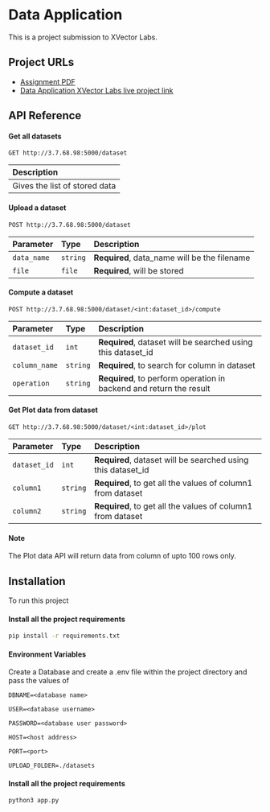 
# Data Application

This is a project submission to XVector Labs.
## Project URLs
 
 - [Assignment PDF](https://github.com/yellowduckies/data-application/blob/master/Project%20Specs.pdf)    
 - [Data Application XVector Labs live project link](http://3.7.68.98:5000/)


## API Reference

#### Get all datasets

```http
GET http://3.7.68.98:5000/dataset
```

| Description                |
|:------------------------- |
| Gives the list of stored data |

#### Upload a dataset

```http
POST http://3.7.68.98:5000/dataset
```

| Parameter | Type     | Description                       |
| :-------- | :------- | :-------------------------------- |
| `data_name`      | `string` | **Required**, data_name will be the filename |
| `file`      | `file` | **Required**, will be stored |

#### Compute a dataset

```http
POST http://3.7.68.98:5000/dataset/<int:dataset_id>/compute
```

| Parameter | Type     | Description                       |
| :-------- | :------- | :-------------------------------- |
| `dataset_id`      | `int` | **Required**, dataset will be searched using this dataset_id |
| `column_name`      | `string` | **Required**, to search for column in dataset |
| `operation`      | `string` | **Required**, to perform operation in backend and return the result |

#### Get Plot data from dataset

```http
GET http://3.7.68.98:5000/dataset/<int:dataset_id>/plot
```

| Parameter | Type     | Description                       |
| :-------- | :------- | :-------------------------------- |
| `dataset_id`      | `int` | **Required**, dataset will be searched using this dataset_id |
| `column1`      | `string` | **Required**, to get all the values of column1 from dataset |
| `column2`      | `string` | **Required**, to get all the values of column1 from dataset |

#### Note
The Plot data API will return data from column of upto 100 rows only.


## Installation

To run this project

#### Install all the project requirements
```bash
pip install -r requirements.txt
```

#### Environment Variables

Create a Database and create a .env file within the project directory and pass the values of

`DBNAME=<database name>`

`USER=<database username>`

`PASSWORD=<database user password>`

`HOST=<host address>`

`PORT=<port>`

`UPLOAD_FOLDER=./datasets`



#### Install all the project requirements
```bash
python3 app.py
```
